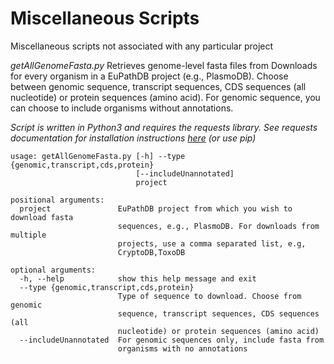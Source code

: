 # Miscellaneous Scripts
Miscellaneous scripts not associated with any particular project

*getAllGenomeFasta.py*
Retrieves genome-level fasta files from Downloads for every organism in a EuPathDB project (e.g., PlasmoDB). Choose between genomic sequence, transcript sequences, CDS sequences (all nucleotide) or protein sequences (amino acid).  For genomic sequence, you can choose to include organisms without annotations.

*Script is written in Python3 and requires the requests library.  See requests documentation for installation instructions [here](https://2.python-requests.org "Requests Documentation") (or use pip)*

```
usage: getAllGenomeFasta.py [-h] --type {genomic,transcript,cds,protein}
                            [--includeUnannotated]
                            project

positional arguments:
  project               EuPathDB project from which you wish to download fasta
                        sequences, e.g., PlasmoDB. For downloads from multiple
                        projects, use a comma separated list, e.g,
                        CryptoDB,ToxoDB

optional arguments:
  -h, --help            show this help message and exit
  --type {genomic,transcript,cds,protein}
                        Type of sequence to download. Choose from genomic
                        sequence, transcript sequences, CDS sequences (all
                        nucleotide) or protein sequences (amino acid)
  --includeUnannotated  For genomic sequences only, include fasta from
                        organisms with no annotations
```
